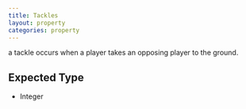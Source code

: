 ```yaml
---
title: Tackles
layout: property
categories: property
---
```


a tackle occurs when a player takes an opposing player to the ground.

## Expected Type

*   Integer
